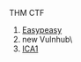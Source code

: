 THM CTF
  1. [Easypeasy](https://clnath.github.io/clnath.github.io-THM_CTF_EasyPeasy/)
  2. new
Vulnhub\
  1. [ICA1](https://clnath.github.io/clnath.github.io-CTF/ica1/ica1.htm)
